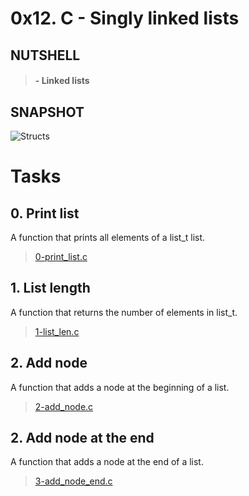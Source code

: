 # 0x12. C - Singly linked lists

## NUTSHELL
> #### - Linked lists 


## SNAPSHOT
![Structs](assets/vf.png)


# Tasks

## **0. Print list**
A function that prints all elements of a list_t list.
> [0-print_list.c](https://github.com/Viestar/alx-low_level_programming/commit/0ce263bdb48933b8a2796312eb5d140ec0551668)

## **1. List length**
A function that returns the number of elements in list_t.
> [1-list_len.c](https://github.com/Viestar/alx-low_level_programming/commit/64e4b1a2da7bd6de094662c3b8f9e1f3649d4b6e)

## **2. Add node**
A function that adds a node at the beginning of a list.
> [2-add_node.c](https://github.com/Viestar/alx-low_level_programming/commit/2840e68695e1f805ee7f822d647aa70dd61f655d)


## **2. Add node at the end**
A function that adds a node at the end of a list.
> [3-add_node_end.c](https://github.com/Viestar/alx-low_level_programming/commit/)
